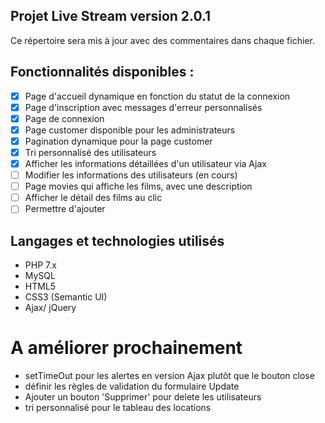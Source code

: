 ## Projet Live Stream version 2.0.1

Ce répertoire sera mis à jour avec des commentaires dans chaque fichier.

## Fonctionnalités disponibles :
- [x] Page d'accueil dynamique en fonction du statut de la connexion 
- [x] Page d'inscription avec messages d'erreur personnalisés
- [x] Page de connexion
- [x] Page customer disponible pour les administrateurs
- [x] Pagination dynamique pour la page customer
- [x] Tri personnalisé des utilisateurs
- [x] Afficher les informations détaillées d'un utilisateur via Ajax
- [ ] Modifier les informations des utilisateurs (en cours) 
- [ ] Page movies qui affiche les films, avec une description
- [ ] Afficher le détail des films au clic
- [ ] Permettre d'ajouter

## Langages et technologies utilisés
+ PHP 7.x
+ MySQL
+ HTML5
+ CSS3 (Semantic UI)
+ Ajax/ jQuery

# A améliorer prochainement
+ setTimeOut pour les alertes en version Ajax plutôt que le bouton close
+ définir les règles de validation du formulaire Update
+ Ajouter un bouton 'Supprimer' pour delete les utilisateurs
+ tri personnalisé pour le tableau des locations
